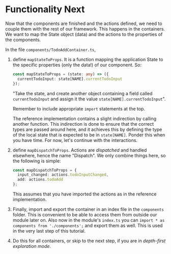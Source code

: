 # Functionality Next

Now that the components are finished and the actions defined, we need to couple them with the rest of
our framework. This happens in the containers. We want to map the State object (data) and the actions
to the properties of the components.

In the file `components/TodoAddContainer.ts`,

1.  define `mapStateToProps`. It is a function mapping the application State to the specific
    properties (only the data!) of our component. So:

    ```typescript
    const mapStateToProps = (state: any) => ({
      currentTodoInput: state[NAME].currentTodoInput
    });
    ```

    "Take the state, and create another object containing a field
    called `currentTodoInput` and assign it the value `state[NAME].currentTodoInput`".

    Remember to include appropriate `import` statements at the top.

    The reference implementation contains a slight indirection by calling another function. This indirection
    is done to ensure that the correct types are passed around here, and it achieves this by defining the type
    of the local state that is expected to be in `state[NAME]`. Ponder this when you have time. For
    now, let's continue with the interactions.

2.  define `mapDispatchToProps`. Actions are _dispatched_ and handled elsewhere, hence
    the name "Dispatch". We only combine things here, so the following is simple:
    ```typescript
    const mapDispatchToProps = {
      input_changed: actions.todoInputChanged,
      add: actions.todoAdd
    };
    ```
    This assumes that you have imported the actions as in the reference implementation.
3.  Finally, import and export the container in an index file in the `components` folder. This
    is convenient to be able to access them from outside our module later on. Also now in the
    module's `index.ts` you can `import * as components from './components';` and export
    them as well. This is used in the very last step of this tutorial.
4.  Do this for all containers, or skip to the next step, if you are in _depth-first exploration mode_.
